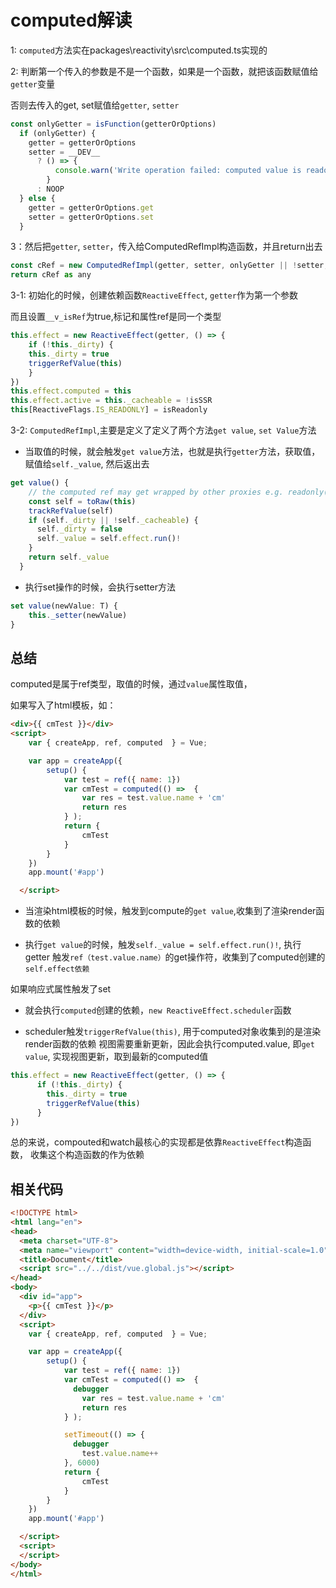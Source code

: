 # computed解读

1: `computed`方法实在packages\reactivity\src\computed.ts实现的

2: 判断第一个传入的参数是不是一个函数，如果是一个函数，就把该函数赋值给`getter`变量

   否则去传入的get, set赋值给`getter`, `setter`
```js
const onlyGetter = isFunction(getterOrOptions)
  if (onlyGetter) {
    getter = getterOrOptions
    setter = __DEV__
      ? () => {
          console.warn('Write operation failed: computed value is readonly')
        }
      : NOOP
  } else {
    getter = getterOrOptions.get
    setter = getterOrOptions.set
  }
```

3：然后把`getter`, `setter`，传入给ComputedRefImpl构造函数，并且return出去

```js
const cRef = new ComputedRefImpl(getter, setter, onlyGetter || !setter, isSSR)
return cRef as any
```

3-1: 初始化的时候，创建依赖函数`ReactiveEffect`, `getter`作为第一个参数

而且设置`__v_isRef`为true,标记和属性ref是同一个类型
```js
this.effect = new ReactiveEffect(getter, () => {
    if (!this._dirty) {
    this._dirty = true
    triggerRefValue(this)
    }
})
this.effect.computed = this
this.effect.active = this._cacheable = !isSSR
this[ReactiveFlags.IS_READONLY] = isReadonly
```

3-2: `ComputedRefImpl`,主要是定义了定义了两个方法`get value`, `set Value`方法

- 当取值的时候，就会触发`get value`方法，也就是执行`getter`方法，获取值，
赋值给`self._value`, 然后返出去

```js
get value() {
    // the computed ref may get wrapped by other proxies e.g. readonly() #3376
    const self = toRaw(this)
    trackRefValue(self)
    if (self._dirty || !self._cacheable) {
      self._dirty = false
      self._value = self.effect.run()!
    }
    return self._value
  }
```

- 执行set操作的时候，会执行setter方法
```js
set value(newValue: T) {
    this._setter(newValue)
}
```

## 总结

computed是属于ref类型，取值的时候，通过`value`属性取值，

如果写入了html模板，如：
```html
<div>{{ cmTest }}</div>
<script>  
    var { createApp, ref, computed  } = Vue;

    var app = createApp({
        setup() {
            var test = ref({ name: 1})
            var cmTest = computed(() =>  {
                var res = test.value.name + 'cm'
                return res
            } );
            return {
                cmTest
            }
        }
    })
    app.mount('#app')

  </script>
```
- 当渲染html模板的时候，触发到compute的`get value`,收集到了渲染render函数的依赖

- 执行`get value`的时候，触发`self._value = self.effect.run()!`, 执行getter
  触发`ref（test.value.name）`的get操作符，收集到了computed创建的`self.effect依赖`

如果响应式属性触发了set

- 就会执行`computed`创建的依赖，`new ReactiveEffect.scheduler`函数

- scheduler触发`triggerRefValue(this)`, 用于computed对象收集到的是渲染render函数的依赖
  视图需要重新更新，因此会执行computed.value, 即`get value`, 实现视图更新，取到最新的computed值
```js
this.effect = new ReactiveEffect(getter, () => {
      if (!this._dirty) {
        this._dirty = true
        triggerRefValue(this)
      }
})
```

总的来说，compouted和watch最核心的实现都是依靠`ReactiveEffect`构造函数， 收集这个构造函数的作为依赖

## 相关代码

```html
<!DOCTYPE html>
<html lang="en">
<head>
  <meta charset="UTF-8">
  <meta name="viewport" content="width=device-width, initial-scale=1.0">
  <title>Document</title>
  <script src="../../dist/vue.global.js"></script>
</head>
<body>
  <div id="app">
    <p>{{ cmTest }}</p>
  </div>
  <script>  
    var { createApp, ref, computed  } = Vue;

    var app = createApp({
        setup() {
            var test = ref({ name: 1})
            var cmTest = computed(() =>  {
              debugger
                var res = test.value.name + 'cm'
                return res
            } );

            setTimeout(() => {
              debugger
                test.value.name++
            }, 6000)
            return {
                cmTest
            }
        }
    })
    app.mount('#app')

  </script>
  <script>
  </script>
</body>
</html>
```